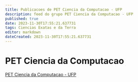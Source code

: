 ```yaml
---
title: Publicacoes de PET Ciencia da Computacao - UFP
description: feed do grupo PET Ciencia da Computacao - UFP
published: true
date: 2023-11-30T17:55:21.637731
tags: Ciencias Exatas e da Terra
editor: markdown
dateCreated: 2023-11-30T17:55:21.637731
---
```


# PET Ciencia da Computacao
[PET Ciencia da Computacao - UFP](/grupo/89PETCienciadaComputacaoUFP.md)